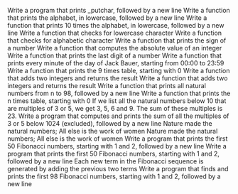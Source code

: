 Write a program that prints _putchar, followed by a new line
Write a function that prints the alphabet, in lowercase, followed by a new line
Write a function that prints 10 times the alphabet, in lowercase, followed by a new line
Write a function that checks for lowercase character
Write a function that checks for alphabetic character
Write a function that prints the sign of a number
Write a function that computes the absolute value of an integer
Write a function that prints the last digit of a number
Write a function that prints every minute of the day of Jack Bauer, starting from 00:00 to 23:59
Write a function that prints the 9 times table, starting with 0
Write a function that adds two integers and returns the result
Write a function that adds two integers and returns the result
Write a function that prints all natural numbers from n to 98, followed by a new line
Write a function that prints the n times table, starting with 0
If we list all the natural numbers below 10 that are multiples of 3 or 5, we get 3, 5, 6 and 9. The sum of these multiples is 23. Write a program that computes and prints the sum of all the multiples of 3 or 5 below 1024 (excluded), followed by a new line
Nature made the natural numbers; All else is the work of women
Nature made the natural numbers; All else is the work of women
Write a program that prints the first 50 Fibonacci numbers, starting with 1 and 2, followed by a new line
Write a program that prints the first 50 Fibonacci numbers, starting with 1 and 2, followed by a new line
Each new term in the Fibonacci sequence is generated by adding the previous two terms
Write a program that finds and prints the first 98 Fibonacci numbers, starting with 1 and 2, followed by a new line
